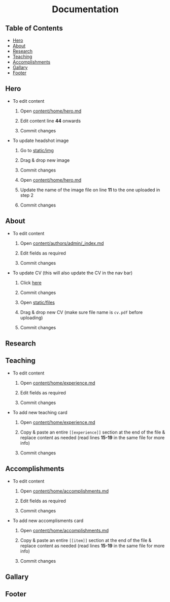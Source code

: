 <h1 align="center" >Documentation</h1>

## Table of Contents

- [Hero](https://github.com/aaron-d-n/aaron-d-n.github.io#hero)
- [About](https://github.com/aaron-d-n/aaron-d-n.github.io#about)
- [Research](https://github.com/aaron-d-n/aaron-d-n.github.io#research)
- [Teaching](https://github.com/aaron-d-n/aaron-d-n.github.io#teaching)
- [Accomplishments](https://github.com/aaron-d-n/aaron-d-n.github.io#accomplishments)
- [Gallary](https://github.com/aaron-d-n/aaron-d-n.github.io#gallary)
- [Footer](https://github.com/aaron-d-n/aaron-d-n.github.io#footer)

## Hero

- To edit content

  1. Open [content/home/hero.md](https://github.com/aaron-d-n/aaron-d-n.github.io/edit/master/content/home/hero.md)

  2. Edit content line **44** onwards

  3. Commit changes

- To update headshot image

  1. Go to [static/img](https://github.com/aaron-d-n/aaron-d-n.github.io/tree/master/static/img)

  2. Drag & drop new image

  3. Commit changes

  4. Open [content/home/hero.md](!https://github.com/aaron-d-n/aaron-d-n.github.io/edit/master/content/home/hero.md)

  5. Update the name of the image file on line **11** to the one uploaded in step 2

  6. Commit changes

## About

- To edit content

  1. Open [content/authors/admin/\_index.md](https://github.com/aaron-d-n/aaron-d-n.github.io/edit/master/content/authors/admin/_index.md)

  2. Edit fields as required

  3. Commit changes

- To update CV (this will also update the CV in the nav bar)

  1. Click [here](https://github.com/aaron-d-n/aaron-d-n.github.io/delete/master/static/files/cv.pdf)

  2. Commit changes

  3. Open [static/files](https://github.com/aaron-d-n/aaron-d-n.github.io/tree/master/static/files)

  4. Drag & drop new CV (make sure file name is `cv.pdf` before uploading)

  5. Commit changes

## Research

## Teaching

- To edit content

  1. Open [content/home/experience.md](https://github.com/aaron-d-n/aaron-d-n.github.io/edit/master/content/home/experience.md)

  2. Edit fields as required

  3. Commit changes

- To add new teaching card

  1. Open [content/home/experience.md](https://github.com/aaron-d-n/aaron-d-n.github.io/edit/master/content/home/experience.md)

  2. Copy & paste an entire `[[experience]]` section at the end of the file & replace content as needed (read lines **15-19** in the same file for more info)

  3. Commit changes

## Accomplishments

- To edit content

  1. Open [content/home/accomplishments.md](https://github.com/aaron-d-n/aaron-d-n.github.io/edit/master/content/home/accomplishments.md)

  2. Edit fields as required

  3. Commit changes

- To add new accomplisments card

  1. Open [content/home/accomplishments.md](https://github.com/aaron-d-n/aaron-d-n.github.io/edit/master/content/home/accomplishments.md)

  2. Copy & paste an entire `[[item]]` section at the end of the file & replace content as needed (read lines **15-19** in the same file for more info)

  3. Commit changes

## Gallary

## Footer
